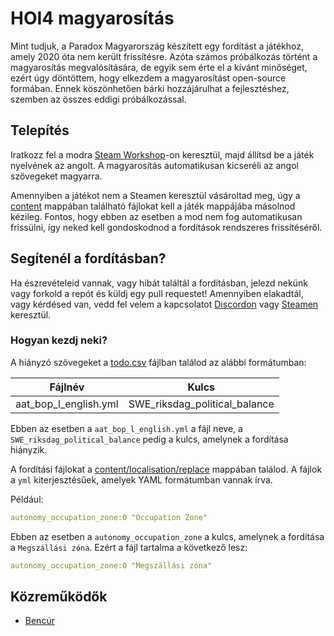 # HOI4 magyarosítás

Mint tudjuk, a Paradox Magyarország készített egy fordítást a játékhoz, amely 2020 óta nem került frissítésre.
Azóta számos próbálkozás történt a magyarosítás megvalósítására, de egyik sem érte el a kívánt minőséget, ezért úgy döntöttem, hogy elkezdem a magyarosítást open-source formában. Ennek köszönhetően bárki hozzájárulhat a fejlesztéshez, szemben az összes eddigi próbálkozással.

## Telepítés

Iratkozz fel a modra [Steam Workshop](https://steamcommunity.com/sharedfiles/filedetails/?id=3281592737)-on keresztül, majd állítsd be a játék nyelvének az angolt. A magyarosítás automatikusan kicseréli az angol szövegeket magyarra.

Amennyiben a játékot nem a Steamen keresztül vásároltad meg, úgy a [content](content) mappában található fájlokat kell a játék mappájába másolnod kézileg. Fontos, hogy ebben az esetben a mod nem fog automatikusan frissülni, így neked kell gondoskodnod a fordítások rendszeres frissítéséről.

## Segítenél a fordításban?

Ha észrevételeid vannak, vagy hibát találtál a fordításban, jelezd nekünk vagy forkold a repót és küldj egy pull requestet!
Amennyiben elakadtál, vagy kérdésed van, vedd fel velem a kapcsolatot [Discordon](https://discord.gg/NcptrNxQAp) vagy [Steamen](https://steamcommunity.com/id/krm88/) keresztül.

### Hogyan kezdj neki?

A hiányzó szövegeket a [todo.csv](todo.csv) fájlban találod az alábbi formátumban:

| Fájlnév               | Kulcs                         |
| --------------------- | ----------------------------- |
| aat_bop_l_english.yml | SWE_riksdag_political_balance |

Ebben az esetben a `aat_bop_l_english.yml` a fájl neve, a `SWE_riksdag_political_balance` pedig a kulcs, amelynek a fordítása hiányzik.

A fordítási fájlokat a [content/localisation/replace](content/localisation/replace) mappában találod.
A fájlok a `yml` kiterjesztésűek, amelyek YAML formátumban vannak írva.

Például:

```yaml
autonomy_occupation_zone:0 "Occupation Zone"
```

Ebben az esetben a `autonomy_occupation_zone` a kulcs, amelynek a fordítása a `Megszállási zóna`. Ezért a fájl tartalma a következő lesz:

```yaml
autonomy_occupation_zone:0 "Megszállási zóna"
```

## Közreműködők

- [Bencúr](https://steamcommunity.com/profiles/76561198344557146)
